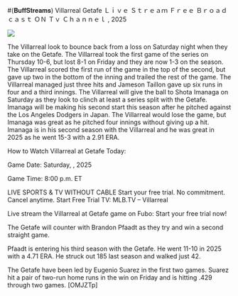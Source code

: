 #(𝐁𝐮𝐟𝐟𝐒𝐭𝐫𝐞𝐚𝐦𝐬) Villarreal Getafe Ｌｉｖｅ Ｓｔｒｅａｍ Ｆｒｅｅ Ｂｒｏａｄｃａｓｔ ＯＮ Ｔｖ Ｃｈａｎｎｅｌ , 2025  
  
  
[![](https://i.imgur.com/qSNzIqt.png)](https://movie.rssnews.media/NPCdYlUtt.php)  
  
The Villarreal look to bounce back from a loss on Saturday night when they take on the Getafe. The Villarreal took the first game of the series on Thursday 10-6, but lost 8-1 on Friday and they are now 1-3 on the season. The Villarreal scored the first run of the game in the top of the second, but gave up two in the bottom of the inning and trailed the rest of the game. The Villarreal managed just three hits and Jameson Taillon gave up six runs in four and a third innings. The Villarreal will give the ball to Shota Imanaga on Saturday as they look to clinch at least a series split with the Getafe. Imanaga will be making his second start this season after he pitched against the Los Angeles Dodgers in Japan. The Villarreal would lose the game, but Imanaga was great as he pitched four innings without giving up a hit. Imanaga is in his second season with the Villarreal and he was great in 2025 as he went 15-3 with a 2.91 ERA.

How to Watch Villarreal at Getafe Today:

Game Date: Saturday, , 2025

Game Time: 8:00 p.m. ET

LIVE SPORTS & TV WITHOUT CABLE
Start your free trial. No commitment. Cancel anytime.
Start Free Trial
TV: MLB.TV – Villarreal

Live stream the Villarreal at Getafe game on Fubo: Start your free trial now!

The Getafe will counter with Brandon Pfaadt as they try and win a second straight game.

Pfaadt is entering his third season with the Getafe. He went 11-10 in 2025 with a 4.71 ERA. He struck out 185 last season and walked just 42.

The Getafe have been led by Eugenio Suarez in the first two games. Suarez hit a pair of two-run home runs in the win on Friday and is hitting .429 through two games. [OMJZTp]